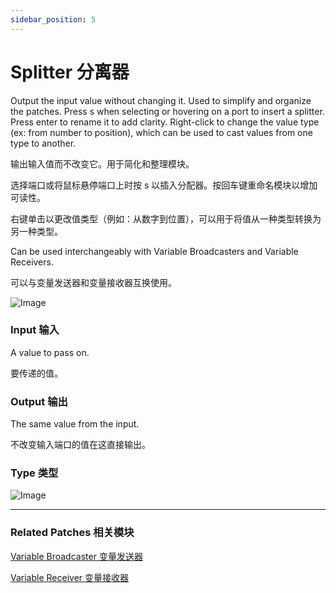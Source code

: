 ```yaml
---
sidebar_position: 5
---
```


# Splitter 分离器

Output the input value without changing it. Used to simplify and organize the patches. Press s when selecting or hovering on a port to insert a splitter. Press enter to rename it to add clarity. Right-click to change the value type (ex: from number to position), which can be used to cast values from one type to another.

输出输入值而不改变它。用于简化和整理模块。

选择端口或将鼠标悬停端口上时按 s 以插入分配器。按回车键重命名模块以增加可读性。

右键单击以更改值类型（例如：从数字到位置），可以用于将值从一种类型转换为另一种类型。

Can be used interchangeably with Variable Broadcasters and Variable Receivers.

可以与变量发送器和变量接收器互换使用。

![Image](@site/static/img/docs/Utility/splitter.png)

### Input 输入

A value to pass on.

要传递的值。

### Output 输出

The same value from the input.

不改变输入端口的值在这直接输出。

### Type 类型

![Image](@site/static/img/docs/Utility/splitter-item.png)

------

### Related Patches 相关模块

[Variable Broadcaster 变量发送器](./Variable%20Broadcaster.md)

[Variable Receiver 变量接收器](./Variable%20Receiver.md)

